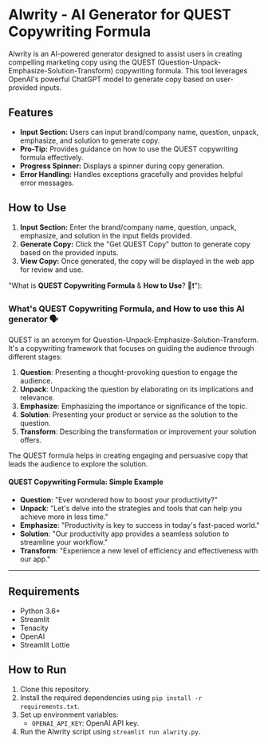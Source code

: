 # Alwrity - AI Generator for QUEST Copywriting Formula

Alwrity is an AI-powered generator designed to assist users in creating compelling marketing copy using the QUEST (Question-Unpack-Emphasize-Solution-Transform) copywriting formula. This tool leverages OpenAI's powerful ChatGPT model to generate copy based on user-provided inputs.

## Features

- **Input Section:** Users can input brand/company name, question, unpack, emphasize, and solution to generate copy.
- **Pro-Tip:** Provides guidance on how to use the QUEST copywriting formula effectively.
- **Progress Spinner:** Displays a spinner during copy generation.
- **Error Handling:** Handles exceptions gracefully and provides helpful error messages.

## How to Use

1. **Input Section:** Enter the brand/company name, question, unpack, emphasize, and solution in the input fields provided.
2. **Generate Copy:** Click the "Get QUEST Copy" button to generate copy based on the provided inputs.
3. **View Copy:** Once generated, the copy will be displayed in the web app for review and use.

"What is **QUEST Copywriting Formula** & **How to Use**? 📝❗"):
### What's QUEST Copywriting Formula, and How to use this AI generator 🗣️

QUEST is an acronym for Question-Unpack-Emphasize-Solution-Transform. It's a copywriting framework that focuses on guiding the audience through different stages:

1. **Question**: Presenting a thought-provoking question to engage the audience.
2. **Unpack**: Unpacking the question by elaborating on its implications and relevance.
3. **Emphasize**: Emphasizing the importance or significance of the topic.
4. **Solution**: Presenting your product or service as the solution to the question.
5. **Transform**: Describing the transformation or improvement your solution offers.

The QUEST formula helps in creating engaging and persuasive copy that leads the audience to explore the solution.

#### QUEST Copywriting Formula: Simple Example

- **Question**: "Ever wondered how to boost your productivity?"
- **Unpack**: "Let's delve into the strategies and tools that can help you achieve more in less time."
- **Emphasize**: "Productivity is key to success in today's fast-paced world."
- **Solution**: "Our productivity app provides a seamless solution to streamline your workflow."
- **Transform**: "Experience a new level of efficiency and effectiveness with our app."

---

## Requirements

- Python 3.6+
- Streamlit
- Tenacity
- OpenAI
- Streamlit Lottie

## How to Run

1. Clone this repository.
2. Install the required dependencies using `pip install -r requirements.txt`.
3. Set up environment variables:
   - `OPENAI_API_KEY`: OpenAI API key.
4. Run the Alwrity script using `streamlit run alwrity.py`.

